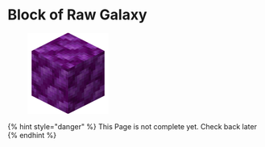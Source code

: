 # Block of Raw Galaxy

<figure><img src="https://github.com/ItsMePok/PFE/blob/wikiAssets/blockRenders/RawGalaxyBlock.png?raw=true" alt=""><figcaption></figcaption></figure>

{% hint style="danger" %}
This Page is not complete yet. Check back later
{% endhint %}

